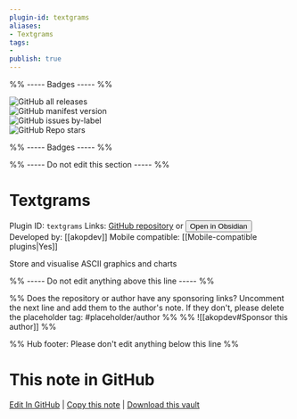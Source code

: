 ```yaml
---
plugin-id: textgrams
aliases:
- Textgrams
tags: 
- 
publish: true
---
```


%% ----- Badges ----- %%

![GitHub all releases](https://img.shields.io/github/downloads/akopdev/obsidian-textgrams/total?color=573E7A&logo=github&style=for-the-badge)   
![GitHub manifest version](https://img.shields.io/github/manifest-json/v/akopdev/obsidian-textgrams?color=573E7A&logo=github&style=for-the-badge)   
![GitHub issues by-label](https://img.shields.io/github/issues/akopdev/obsidian-textgrams/help%20wanted?color=573E7A&logo=github&style=for-the-badge)   
![GitHub Repo stars](https://img.shields.io/github/stars/akopdev/obsidian-textgrams?color=573E7A&logo=github&style=for-the-badge)

%% ----- Badges ----- %%

%% ----- Do not edit this section ----- %%

# Textgrams

Plugin ID: `textgrams`
Links: [GitHub repository](https://github.com/akopdev/obsidian-textgrams) or [<button id=HH>Open in Obsidian</button>](obsidian://show-plugin?id=textgrams)
Developed by: [[akopdev]]
Mobile compatible: [[Mobile-compatible plugins|Yes]]

Store and visualise ASCII graphics and charts

%% ----- Do not edit anything above this line ----- %% 

%% Does the repository or author have any sponsoring links? Uncomment the next line and add them to the author's note. If they don't, please delete the placeholder tag: #placeholder/author %%
%% ![[akopdev#Sponsor this author]] %%

%% Hub footer: Please don't edit anything below this line %%

# This note in GitHub

<span class="git-footer">[Edit In GitHub](https://github.dev/obsidian-community/obsidian-hub/blob/main/02%20-%20Community%20Expansions/02.05%20All%20Community%20Expansions/Plugins/textgrams.md "git-hub-edit-note") | [Copy this note](https://raw.githubusercontent.com/obsidian-community/obsidian-hub/main/02%20-%20Community%20Expansions/02.05%20All%20Community%20Expansions/Plugins/textgrams.md "git-hub-copy-note") | [Download this vault](https://github.com/obsidian-community/obsidian-hub/archive/refs/heads/main.zip "git-hub-download-vault") </span>
